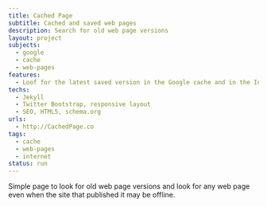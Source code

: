 ```yaml
---
title: Cached Page
subtitle: Cached and saved web pages
description: Search for old web page versions
layout: project
subjects:
  - google
  - cache
  - web-pages
features:
  - Loof for the latest saved version in the Google cache and in the Internet Archive
techs:
  - Jekyll
  - Twitter Bootstrap, responsive layout
  - SEO, HTML5, schema.org
urls:
  - http://CachedPage.co
tags: 
  - cache
  - web-pages
  - internet
status: run
---
```


Simple page to look for old web page versions and look for any web
page even when the site that published it may be offline.


